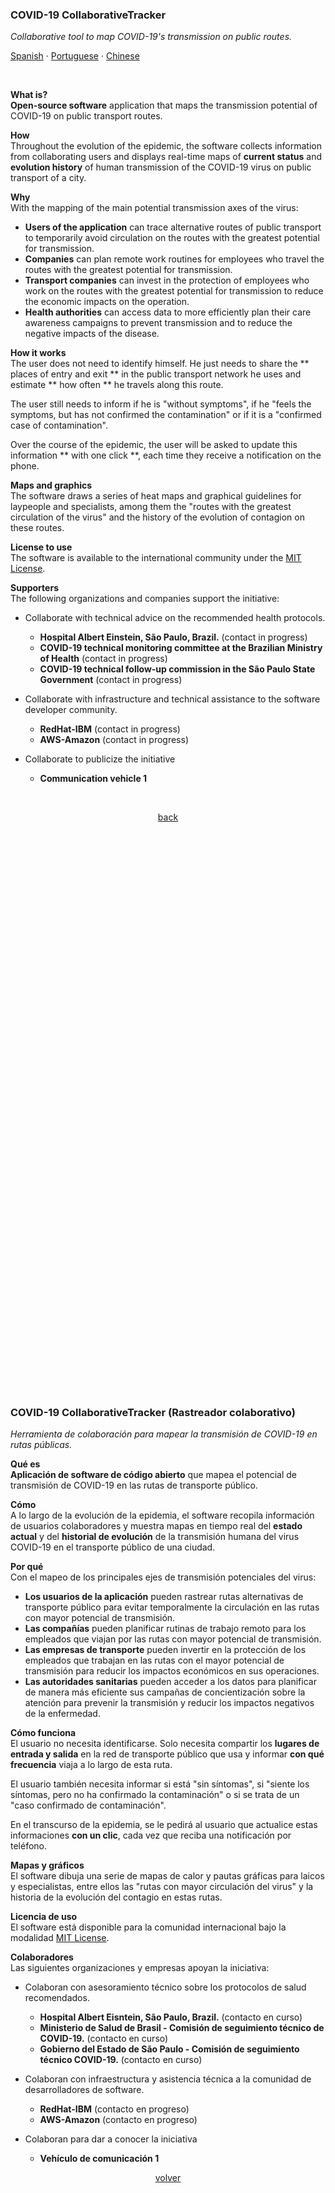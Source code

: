 <a name="start"></a>

### COVID-19 CollaborativeTracker
*Collaborative tool to map COVID-19's transmission on public routes.*<br>

<p>
    <a href="#spanish">Spanish</a>
    ·
    <a href="#portuguese">Portuguese</a>
    ·
    <a href="#chinese">Chinese</a>
</p>

<br>

**What is?** <br>
**Open-source software** application that maps the transmission potential of COVID-19 on public transport routes. <br>

**How** <br>
Throughout the evolution of the epidemic, the software collects information from collaborating users and displays real-time maps of **current status** and **evolution history** of human transmission of the COVID-19 virus on public transport of a city. <br>

**Why** <br>
With the mapping of the main potential transmission axes of the virus:
  - **Users of the application** can trace alternative routes of public transport to temporarily avoid circulation on the routes with the greatest potential for transmission.
  - **Companies** can plan remote work routines for employees who travel the routes with the greatest potential for transmission.
  - **Transport companies** can invest in the protection of employees who work on the routes with the greatest potential for transmission to reduce the economic impacts on the operation.
  - **Health authorities** can access data to more efficiently plan their care awareness campaigns to prevent transmission and to reduce the negative impacts of the disease. <br>

**How it works** <br>
The user does not need to identify himself. He just needs to share the ** places of entry and exit ** in the public transport network he uses and estimate ** how often ** he travels along this route. <br>

The user still needs to inform if he is "without symptoms", if he "feels the symptoms, but has not confirmed the contamination" or if it is a "confirmed case of contamination". <br>

Over the course of the epidemic, the user will be asked to update this information ** with one click **, each time they receive a notification on the phone. <br>

**Maps and graphics** <br>
The software draws a series of heat maps and graphical guidelines for laypeople and specialists, among them the "routes with the greatest circulation of the virus" and the history of the evolution of contagion on these routes.
<br>

**License to use** <br>
The software is available to the international community under the [MIT License](https://github.com/imagine-apps/COVID-19/blob/master/LICENSE.txt). <br>

**Supporters** <br>
The following organizations and companies support the initiative:<br>
  - Collaborate with technical advice on the recommended health protocols.
    - **Hospital Albert Einstein, São Paulo, Brazil.** (contact in progress)
    - **COVID-19 technical monitoring committee at the Brazilian Ministry of Health** (contact in progress)
    - **COVID-19 technical follow-up commission in the São Paulo State Government** (contact in progress) <br>

  - Collaborate with infrastructure and technical assistance to the software developer community.
    - **RedHat-IBM** (contact in progress)
    - **AWS-Amazon** (contact in progress) <br>

  - Collaborate to publicize the initiative <br>
    - **Communication vehicle 1** <br>

<br>
<p align="center"><a href="#start">back</a></p>

## 
<br><br><br><br><br><br><br><br><br><br><br><br><br><br><br><br><br><br><br><br><br><br><br><br><br>
<br><br><br><br><br><br><br><br><br><br><br><br><br><br><br><br><br><br><br><br><br><br><br><br><br>



<a name="spanish"></a> 
<br>

### COVID-19 CollaborativeTracker (Rastreador colaborativo)
*Herramienta de colaboración para mapear la transmisión de COVID-19 en rutas públicas.*
<br>

**Qué es** <br>
**Aplicación de software de código abierto** que mapea el potencial de transmisión de COVID-19 en las rutas de transporte público. <br>

**Cómo** <br>
A lo largo de la evolución de la epidemia, el software recopila información de usuarios colaboradores y muestra mapas en tiempo real del **estado actual** y del **historial de evolución** de la transmisión humana del virus COVID-19 en el transporte público de una ciudad. <br>

**Por qué** <br>
Con el mapeo de los principales ejes de transmisión potenciales del virus:
  - **Los usuarios de la aplicación** pueden rastrear rutas alternativas de transporte público para evitar temporalmente la circulación en las rutas con mayor potencial de transmisión.
  - **Las compañías** pueden planificar rutinas de trabajo remoto para los empleados que viajan por las rutas con mayor potencial de transmisión.
  - **Las empresas de transporte** pueden invertir en la protección de los empleados que trabajan en las rutas con el mayor potencial de transmisión para reducir los impactos económicos en sus operaciones.
  - **Las autoridades sanitarias** pueden acceder a los datos para planificar de manera más eficiente sus campañas de concientización sobre la atención para prevenir la transmisión y reducir los impactos negativos de la enfermedad. <br>

**Cómo funciona** <br>
El usuario no necesita identificarse. Solo necesita compartir los **lugares de entrada y salida** en la red de transporte público que usa y informar **con qué frecuencia** viaja a lo largo de esta ruta. <br>

El usuario también necesita informar si está "sin síntomas", si "siente los síntomas, pero no ha confirmado la contaminación" o si se trata de un "caso confirmado de contaminación". <br>

En el transcurso de la epidemia, se le pedirá al usuario que actualice estas informaciones **con un clic**, cada vez que reciba una notificación por teléfono. <br>

**Mapas y gráficos** <br>
El software dibuja una serie de mapas de calor y pautas gráficas para laicos y especialistas, entre ellos las "rutas con mayor circulación del virus" y la historia de la evolución del contagio en estas rutas.
<br>

**Licencia de uso** <br>
El software está disponible para la comunidad internacional bajo la modalidad [MIT License](https://github.com/imagine-apps/COVID-19/blob/master/LICENSE.txt). <br>

**Colaboradores** <br>
Las siguientes organizaciones y empresas apoyan la iniciativa: <br>

  - Colaboran con asesoramiento técnico sobre los protocolos de salud recomendados. <br>
    - **Hospital Albert Eisntein, São Paulo, Brazil.** (contacto en curso)
    - **Ministerio de Salud de Brasil - Comisión de seguimiento técnico de COVID-19.** (contacto en curso) <br>
    - **Gobierno del Estado de São Paulo - Comisión de seguimiento técnico COVID-19.** (contacto en curso) <br>

  - Colaboran con infraestructura y asistencia técnica a la comunidad de desarrolladores de software.
    - **RedHat-IBM** (contacto en progreso)
    - **AWS-Amazon** (contacto en progreso) <br>

  - Colaboran para dar a conocer la iniciativa <br>
    - **Vehículo de comunicación 1** <br>

<p align="center"><a href="#start">volver</a></p>

## 
<br><br><br><br><br><br><br><br><br><br><br><br><br><br><br><br><br><br><br><br><br><br><br><br><br>
<br><br><br><br><br><br><br><br><br><br><br><br><br><br><br><br><br><br><br><br><br><br><br><br><br>



<a name="portuguese"></a> 
<br>

### COVID-19 CollaborativeTracker (Mapeamento Colaborativo)
*Ferramenta colaborativa para mapeamento da transmissão do COVID-19 em locais públicos.* 
<br>

**O que é** <br>
Aplicação de **software de código aberto** que mapeia o potencial de transmissão do COVID-19 nos trajetos de transportes públicos. <br>

**Como**  <br>
Ao longo da evolução da epidemia, o software colhe informações dos usuários-colaboradores e exibe mapas em tempo real do **status atual** e do **histórico de evolução** da transmissão entre humanos do vírus COVID-19 nos transportes públicos de uma localidade. <br> 

**Para que** <br>
Com o mapeamento dos principais eixos de transmissão potencial do vírus: 
  - **Usuários da aplicação** podem traçar trajetos alternativos de transporte público para evitar temporariamente a circulação nas rotas de maior potencial de transmissão.
  - **Empresas** podem planejar rotinas de trabalho remoto para colaboradores que transitam pelas rotas de maior potencial de transmissão. 
  - **Empresas de transporte** podem investir na proteção de funcionários que trabalham nas rotas de maior potencial de transmissão para reduzir os impactos econômicos na operação da frotas.
  - **Autoridades sanitárias** podem acessar dados para planejar com mais eficiência suas campanhas de conscientização sobre os cuidados para evitar a transmissão e para reduzir os impactos negativos da doença. <br>

**Como funciona**  <br>
O usuário não precisa se identificar. Ele só precisa compartilhar os **locais de entrada e saída** na malha de transporte público que utiliza e estimar **com que frequência** circula por esse trajeto. <br>

O usuário precisa informar ainda se está "sem sintomas", se "sente os sintomas, mas não tem a confirmação da contaminação" ou se é um "caso confirmado de contaminação". <br>

Ao longo da evolução da epidemia, o usuário será convidado a atualizar essas informações **com um clique**, cada vez que receber uma notificação no telefone. <br>

**Mapas e gráficos**  <br>
O software traça uma série de mapas de calor e gráficos orientativos para leigos e especialistas, entre eles as "rotas de maior circulação do vírus" e o histórico da evolução do contágio nestas rotas. 
<br>

**Licença de uso**  <br>
O software está disponível à comunidade internacional sob a modalidade [MIT License](https://github.com/imagine-apps/COVID-19/blob/master/LICENSE.txt). <br>

**Apoiadores**  <br>
As seguintes organizações e empresas apoiam a iniciativa: <br>
  - Colaboram com assessoria técnica nos protocolos de saúde recomendados. <br>
    - **Hospital Albert Eisntein** (contato em andamento) 
    - **Comissão técnica de acompanhamento do COVID-19 no Ministério da Saúde** (contato em andamento) <br>
    - **Comissão técnica de acompanhamento do COVID-19 no Governo do Estado de São Paulo** (contato em andamento) <br>

  - Colaboram com infraestrutura e assessoria técnica à comunidade de desenvolvedores de software. <br>
    - **RedHat-IBM** (contato em andamento) <br>
    - **AWS-Amazon** (contato em andamento) <br>

  - Colaboram com a divulgação da iniciativa <br>
    - **Veículo de comunicação 1** <br>

<p align="center"><a href="#start">voltar</a></p>

##
<br><br><br><br><br><br><br><br><br><br><br><br><br><br><br><br><br><br><br><br><br><br><br><br><br>
<br><br><br><br><br><br><br><br><br><br><br><br><br><br><br><br><br><br><br><br><br><br><br><br><br>


<a name="chinese"></a> 
<br>

### COVID-19 CollaborativeTracker (Chinese)
*Ferramenta colaborativa para mapeamento da transmissão do COVID-19 em locais públicos.* 
<br>



<p align="center"><a href="#start">back</a></p>

## <br>
